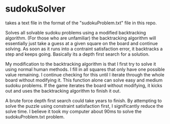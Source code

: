 # sudokuSolver

takes a text file in the format of the "sudokuProblem.txt" file in this repo. 

Solves all solvable sudoku problems using a modified backtracking algorithm.
(For those who are unfamiliar) the backtracking algorithm will essentially just take a guess at a given square on the board 
and continue solving. As soon as it runs into a contraint satisfaction error, it backtracks a step and keeps going. 
Basically its a depth first search for a solution.

My modification to the backtracking algorithm is that I first try to solve it using normal human methods.
I fill in all squares that only have one possible value remaining. I continue checking for this until I iterate through
the whole board without modifying it. This function alone can solve easy and medium sudoku problems.
If the game iterates the board without modifying, it kicks out and uses the backtracking algorithm to finish it out.

A brute force depth first search could take years to finish. 
By attempting to solve the puzzle using constraint satisfaction first, I significantly reduce the solve time. 
I believe it took my computer about 90ms to solve the sudokuProblem.txt problem.

